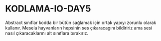 # KODLAMA-IO-DAY5

Abstract sınıflar kodda bir bütün sağlamak için ortak yapıyı zorunlu olarak kullanır. Mesela hayvanların hepsinin ses çıkaracagını bildiririz ama sesi nasıl çıkaracaklarını alt sınıflara bırakırız.

